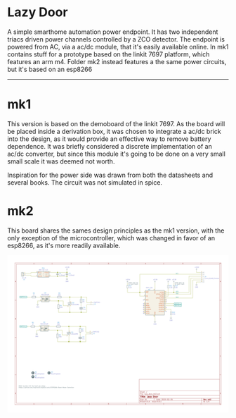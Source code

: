 # Lazy Door

A simple smarthome automation power endpoint. It has two independent triacs driven power channels controlled by a ZCO detector.
The endpoint is powered from AC, via a ac/dc module, that it's easily available online. 
In mk1 contains stuff for a prototype based on the linkit 7697 platform, which features an arm m4. Folder mk2 instead features a the same power circuits, but it's based on an esp8266

---
# mk1

This version is based on the demoboard of the linkit 7697. 
As the board will be placed inside a derivation box, it was chosen to integrate a ac/dc brick into the design, as it would provide an effective way to remove battery dependence. It was briefly considered a discrete implementation of an ac/dc converter, but since this module it's going to be done on a very small small scale it was deemed not worth.

Inspiration for the power side was drawn from both the datasheets and several books. The circuit was not simulated in spice.


# mk2

This board shares the sames design principles as the mk1 version, with the only exception of the microcontroller, which was changed in favor of an esp8266, as it's more readily available.

![Alt text](https://raw.githubusercontent.com/CarloMara/lazy_door/master/mk2/img/sch.svg?sanitize=true)
